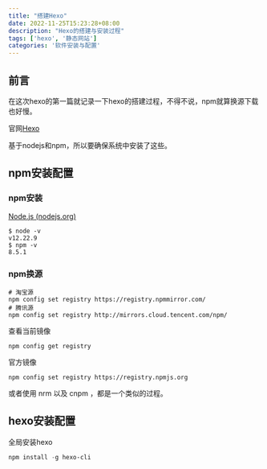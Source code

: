 ```yaml
---
title: "搭建Hexo"
date: 2022-11-25T15:23:28+08:00
description: "Hexo的搭建与安装过程"
tags: ['hexo', '静态网站']
categories: '软件安装与配置'
---
```


## 前言

在这次hexo的第一篇就记录一下hexo的搭建过程，不得不说，npm就算换源下载也好慢。

官网[Hexo](https://hexo.io/zh-cn/)

基于nodejs和npm，所以要确保系统中安装了这些。

## npm安装配置

### npm安装

[Node.js (nodejs.org)](https://nodejs.org/en/)

```shell
$ node -v
v12.22.9
$ npm -v
8.5.1
```

### npm换源

```shell
# 淘宝源
npm config set registry https://registry.npmmirror.com/
# 腾讯源
npm config set registry http://mirrors.cloud.tencent.com/npm/
```

查看当前镜像

```shell
npm config get registry
```

官方镜像

```shell
npm config set registry https://registry.npmjs.org
```

或者使用 nrm 以及 cnpm ，都是一个类似的过程。

## hexo安装配置

全局安装hexo

```powershell
npm install -g hexo-cli
```


